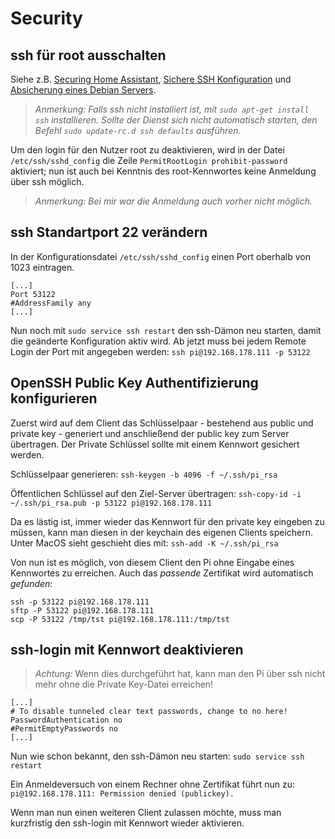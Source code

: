 # Security

##	ssh für root ausschalten
Siehe z.B. [Securing Home Assistant](https://www.home-assistant.io/docs/configuration/securing), [Sichere SSH Konfiguration](https://blog.buettner.xyz/sichere-ssh-konfiguration) und [Absicherung eines Debian Servers](https://www.thomas-krenn.com/de/wiki/Absicherung_eines_Debian_Servers#SSH_Konfiguration).
> *Anmerkung: Falls ssh nicht installiert ist, mit `sudo apt-get install ssh` installieren. Sollte der Dienst sich nicht automatisch starten, den Befehl `sudo update-rc.d ssh defaults` ausführen.*

Um den login für den Nutzer root zu deaktivieren, wird in der Datei `/etc/ssh/sshd_config` die Zeile `PermitRootLogin prohibit-password` aktiviert; nun ist auch bei Kenntnis des root-Kennwortes keine Anmeldung über ssh möglich.
> *Anmerkung: Bei mir war die Anmeldung auch vorher nicht möglich.*

## ssh Standartport 22 verändern
In der Konfigurationsdatei `/etc/ssh/sshd_config` einen Port oberhalb von 1023 eintragen.
```
[...]
Port 53122
#AddressFamily any
[...]
```
Nun noch mit `sudo service ssh restart` den ssh-Dämon neu starten, damit die geänderte Konfiguration aktiv wird. Ab jetzt muss bei jedem Remote Login der Port mit angegeben werden: `ssh pi@192.168.178.111 -p 53122`

## OpenSSH Public Key Authentifizierung konfigurieren
Zuerst wird auf dem Client das Schlüsselpaar - bestehend aus public und private key - generiert und anschließend der public key zum Server übertragen. Der Private Schlüssel sollte mit einem Kennwort gesichert werden.

Schlüsselpaar generieren: `ssh-keygen -b 4096 -f ~/.ssh/pi_rsa`

Öffentlichen Schlüssel auf den Ziel-Server übertragen: `ssh-copy-id -i ~/.ssh/pi_rsa.pub -p 53122 pi@192.168.178.111`

Da es lästig ist, immer wieder das Kennwort für den private key eingeben zu müssen, kann man diesen in der keychain des eigenen Clients speichern. Unter MacOS sieht geschieht dies mit: `ssh-add -K ~/.ssh/pi_rsa`

Von nun ist es möglich, von diesem Client den Pi ohne Eingabe eines Kennwortes zu erreichen. Auch das _passende_ Zertifikat wird automatisch _gefunden_:
```
ssh -p 53122 pi@192.168.178.111
sftp -P 53122 pi@192.168.178.111
scp -P 53122 /tmp/tst pi@192.168.178.111:/tmp/tst
```

## ssh-login mit Kennwort deaktivieren
>*Achtung:* Wenn dies durchgeführt hat, kann man den Pi über ssh nicht mehr ohne die Private Key-Datei erreichen!
```
[...]
# To disable tunneled clear text passwords, change to no here!
PasswordAuthentication no
#PermitEmptyPasswords no
[...]
```

Nun wie schon bekannt, den ssh-Dämon neu starten: `sudo service ssh restart`

Ein Anmeldeversuch von einem Rechner ohne Zertifikat führt nun zu: `pi@192.168.178.111: Permission denied (publickey).`

Wenn man nun einen weiteren Client zulassen möchte, muss man kurzfristig den ssh-login mit Kennwort wieder aktivieren.
